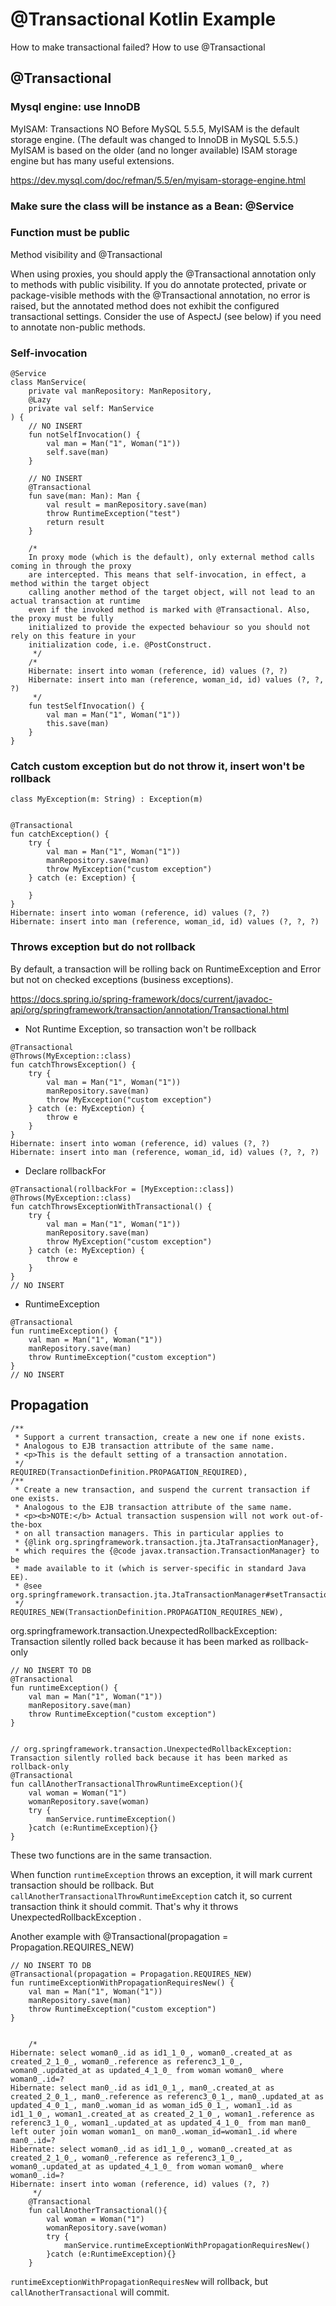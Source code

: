 # @Transactional Kotlin Example
How to make transactional failed? How to use @Transactional

## @Transactional

### Mysql engine: use InnoDB
MyISAM: Transactions NO  Before MySQL 5.5.5, MyISAM is the default storage engine. (The default was changed to InnoDB in MySQL 5.5.5.) MyISAM is based on the older (and no longer available) ISAM storage engine but has many useful extensions.   

https://dev.mysql.com/doc/refman/5.5/en/myisam-storage-engine.html

### Make sure the class will be instance as a Bean:  @Service

### Function must be public 
Method visibility and @Transactional

When using proxies, you should apply the @Transactional annotation only to methods with public visibility. If you do annotate protected, private or package-visible methods with the @Transactional annotation, no error is raised, but the annotated method does not exhibit the configured transactional settings. Consider the use of AspectJ (see below) if you need to annotate non-public methods.

### Self-invocation
```$xslt
@Service
class ManService(
    private val manRepository: ManRepository,
    @Lazy
    private val self: ManService
) {
    // NO INSERT
    fun notSelfInvocation() {
        val man = Man("1", Woman("1"))
        self.save(man)
    }

    // NO INSERT
    @Transactional
    fun save(man: Man): Man {
        val result = manRepository.save(man)
        throw RuntimeException("test")
        return result
    }

    /*
    In proxy mode (which is the default), only external method calls coming in through the proxy
    are intercepted. This means that self-invocation, in effect, a method within the target object
    calling another method of the target object, will not lead to an actual transaction at runtime
    even if the invoked method is marked with @Transactional. Also, the proxy must be fully
    initialized to provide the expected behaviour so you should not rely on this feature in your
    initialization code, i.e. @PostConstruct.
     */
    /*
    Hibernate: insert into woman (reference, id) values (?, ?)
    Hibernate: insert into man (reference, woman_id, id) values (?, ?, ?)
     */
    fun testSelfInvocation() {
        val man = Man("1", Woman("1"))
        this.save(man)
    }
}
```

### Catch custom exception but do not throw it, insert won't be rollback
```$xslt
class MyException(m: String) : Exception(m)
 
 
@Transactional
fun catchException() {
    try {
        val man = Man("1", Woman("1"))
        manRepository.save(man)
        throw MyException("custom exception")
    } catch (e: Exception) {
 
    }
}
Hibernate: insert into woman (reference, id) values (?, ?)
Hibernate: insert into man (reference, woman_id, id) values (?, ?, ?)
```

### Throws exception but do not rollback
By default, a transaction will be rolling back on RuntimeException and Error but not on checked exceptions (business exceptions). 

https://docs.spring.io/spring-framework/docs/current/javadoc-api/org/springframework/transaction/annotation/Transactional.html

* Not Runtime Exception, so transaction won't be rollback
```$xslt
@Transactional
@Throws(MyException::class)
fun catchThrowsException() {
    try {
        val man = Man("1", Woman("1"))
        manRepository.save(man)
        throw MyException("custom exception")
    } catch (e: MyException) {
        throw e
    }
}
Hibernate: insert into woman (reference, id) values (?, ?)
Hibernate: insert into man (reference, woman_id, id) values (?, ?, ?)
```

* Declare rollbackFor 
```$xslt
@Transactional(rollbackFor = [MyException::class])
@Throws(MyException::class)
fun catchThrowsExceptionWithTransactional() {
    try {
        val man = Man("1", Woman("1"))
        manRepository.save(man)
        throw MyException("custom exception")
    } catch (e: MyException) {
        throw e
    }
}
// NO INSERT
```

* RuntimeException
```$xslt
@Transactional
fun runtimeException() {
    val man = Man("1", Woman("1"))
    manRepository.save(man)
    throw RuntimeException("custom exception")
}
// NO INSERT
```

## Propagation

```$xslt
/**
 * Support a current transaction, create a new one if none exists.
 * Analogous to EJB transaction attribute of the same name.
 * <p>This is the default setting of a transaction annotation.
 */
REQUIRED(TransactionDefinition.PROPAGATION_REQUIRED),
/**
 * Create a new transaction, and suspend the current transaction if one exists.
 * Analogous to the EJB transaction attribute of the same name.
 * <p><b>NOTE:</b> Actual transaction suspension will not work out-of-the-box
 * on all transaction managers. This in particular applies to
 * {@link org.springframework.transaction.jta.JtaTransactionManager},
 * which requires the {@code javax.transaction.TransactionManager} to be
 * made available to it (which is server-specific in standard Java EE).
 * @see org.springframework.transaction.jta.JtaTransactionManager#setTransactionManager
 */
REQUIRES_NEW(TransactionDefinition.PROPAGATION_REQUIRES_NEW),
```
org.springframework.transaction.UnexpectedRollbackException: Transaction silently rolled back because it has been marked as rollback-only
```aidl
// NO INSERT TO DB
@Transactional
fun runtimeException() {
    val man = Man("1", Woman("1"))
    manRepository.save(man)
    throw RuntimeException("custom exception")
}
 
 
// org.springframework.transaction.UnexpectedRollbackException: Transaction silently rolled back because it has been marked as rollback-only
@Transactional
fun callAnotherTransactionalThrowRuntimeException(){
    val woman = Woman("1")
    womanRepository.save(woman)
    try {
        manService.runtimeException()
    }catch (e:RuntimeException){}
}
```

These two functions are in the same transaction.

When function `runtimeException` throws an exception, it will mark current transaction should be rollback. But `callAnotherTransactionalThrowRuntimeException` catch it, so current transaction think it should commit. That's why it throws UnexpectedRollbackException .

Another example with @Transactional(propagation = Propagation.REQUIRES_NEW)
```aidl
// NO INSERT TO DB
@Transactional(propagation = Propagation.REQUIRES_NEW)
fun runtimeExceptionWithPropagationRequiresNew() {
    val man = Man("1", Woman("1"))
    manRepository.save(man)
    throw RuntimeException("custom exception")
}
 
 
    /*
Hibernate: select woman0_.id as id1_1_0_, woman0_.created_at as created_2_1_0_, woman0_.reference as referenc3_1_0_, woman0_.updated_at as updated_4_1_0_ from woman woman0_ where woman0_.id=?
Hibernate: select man0_.id as id1_0_1_, man0_.created_at as created_2_0_1_, man0_.reference as referenc3_0_1_, man0_.updated_at as updated_4_0_1_, man0_.woman_id as woman_id5_0_1_, woman1_.id as id1_1_0_, woman1_.created_at as created_2_1_0_, woman1_.reference as referenc3_1_0_, woman1_.updated_at as updated_4_1_0_ from man man0_ left outer join woman woman1_ on man0_.woman_id=woman1_.id where man0_.id=?
Hibernate: select woman0_.id as id1_1_0_, woman0_.created_at as created_2_1_0_, woman0_.reference as referenc3_1_0_, woman0_.updated_at as updated_4_1_0_ from woman woman0_ where woman0_.id=?
Hibernate: insert into woman (reference, id) values (?, ?)
     */
    @Transactional
    fun callAnotherTransactional(){
        val woman = Woman("1")
        womanRepository.save(woman)
        try {
            manService.runtimeExceptionWithPropagationRequiresNew()
        }catch (e:RuntimeException){}
    }
```
`runtimeExceptionWithPropagationRequiresNew` will rollback, but `callAnotherTransactional` will commit.